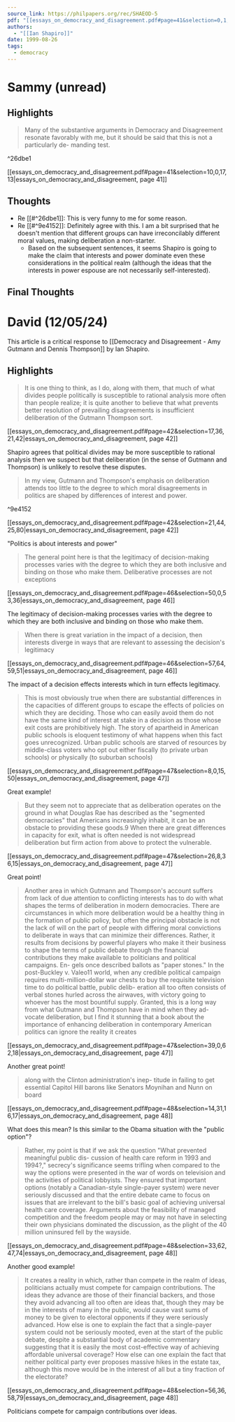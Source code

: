 ```yaml
---
source_link: https://philpapers.org/rec/SHAEOD-5
pdf: "[[essays_on_democracy_and_disagreement.pdf#page=41&selection=0,1,4,37|essays_on_democracy_and_disagreement, page 41]]"
authors:
  - "[[Ian Shapiro]]"
date: 1999-08-26
tags:
  - democracy
---
```

# Sammy (unread)
## Highlights
> Many of the substantive arguments in Democracy and Disagreement resonate favorably with me, but it should be said that this is not a particularly de- manding test.

^26dbe1

[[essays_on_democracy_and_disagreement.pdf#page=41&selection=10,0,17,13|essays_on_democracy_and_disagreement, page 41]]
## Thoughts
- Re [[#^26dbe1]]: This is very funny to me for some reason.
- Re [[#^9e4152]]: Definitely agree with this. I am a bit surprised that he doesn't mention that different groups can have irreconcilably different moral values, making deliberation a non-starter. 
	- Based on the subsequent sentences, it seems Shapiro is going to make the claim that interests and power dominate even these considerations in the political realm (although the ideas that the interests in power espouse are not necessarily self-interested).
## Final Thoughts
# David (12/05/24)

This article is a critical response to [[Democracy and Disagreement - Amy Gutmann and Dennis Thompson]] by Ian Shapiro.

## Highlights

>  It is one thing to think, as I do, along with them, that much of what divides people politically is susceptible to rational analysis more often than people realize; it is quite another to believe that what prevents better resolution of prevailing disagreements is insufficient deliberation of the Gutmann Thompson sort.

[[essays_on_democracy_and_disagreement.pdf#page=42&selection=17,36,21,42|essays_on_democracy_and_disagreement, page 42]]

Shapiro agrees that political divides may be more susceptible to rational analysis then we suspect but that deliberation (in the sense of Gutmann and Thompson) is unlikely to resolve these disputes. 

>In my view, Gutmann and Thompson's emphasis on deliberation attends too little to the degree to which moral disagreements in politics are shaped by differences of interest and power.

^9e4152

[[essays_on_democracy_and_disagreement.pdf#page=42&selection=21,44,25,80|essays_on_democracy_and_disagreement, page 42]]

"Politics is about interests and power"

> The general point here is that the legitimacy of decision-making processes varies with the degree to which they are both inclusive and binding on those who make them. Deliberative processes are not exceptions

[[essays_on_democracy_and_disagreement.pdf#page=46&selection=50,0,53,36|essays_on_democracy_and_disagreement, page 46]]

The legitimacy of decision-making processes varies with the degree to which they are both inclusive and binding on those who make them. 

> When there is great variation in the impact of a decision, then interests diverge in ways that are relevant to assessing the decision's legitimacy

[[essays_on_democracy_and_disagreement.pdf#page=46&selection=57,64,59,51|essays_on_democracy_and_disagreement, page 46]]

The impact of a decision effects interests which in turn effects legitimacy. 

> This is most obviously true when there are substantial differences in the capacities of different groups to escape the effects of policies on which they are deciding. Those who can easily avoid them do not have the same kind of interest at stake in a decision as those whose exit costs are prohibitively high. The story of apartheid in American public schools is eloquent testimony of what happens when this fact goes unrecognized. Urban public schools are starved of resources by middle-class voters who opt out either fiscally (to private urban schools) or physically (to suburban schools)

[[essays_on_democracy_and_disagreement.pdf#page=47&selection=8,0,15,50|essays_on_democracy_and_disagreement, page 47]]

Great example!

>  But they seem not to appreciate that as deliberation operates on the ground in what Douglas Rae has described as the "segmented democracies" that Americans increasingly inhabit, it can be an obstacle to providing these goods.9 When there are great differences in capacity for exit, what is often needed is not widespread deliberation but firm action from above to protect the vulnerable.

[[essays_on_democracy_and_disagreement.pdf#page=47&selection=26,8,36,15|essays_on_democracy_and_disagreement, page 47]]

Great point!

> Another area in which Gutmann and Thompson's account suffers from lack of due attention to conflicting interests has to do with what shapes the terms of deliberation in modern democracies. There are circumstances in which more deliberation would be a healthy thing in the formation of public policy, but often the principal obstacle is not the lack of will on the part of people with differing moral convictions to deliberate in ways that can minimize their differences. Rather, it results from decisions by powerful players who make it their business to shape the terms of public debate through the financial contributions they make available to politicians and political campaigns. En- gels once described ballots as "paper stones." In the post-Buckley v. Valeo11 world, when any credible political campaign requires multi-million-dollar war chests to buy the requisite television time to do political battle, public delib- eration all too often consists of verbal stones hurled across the airwaves, with victory going to whoever has the most bountiful supply. Granted, this is a long way from what Gutmann and Thompson have in mind when they ad- vocate deliberation, but I find it stunning that a book about the importance of enhancing deliberation in contemporary American politics can ignore the reality it creates

[[essays_on_democracy_and_disagreement.pdf#page=47&selection=39,0,62,18|essays_on_democracy_and_disagreement, page 47]]

Another great point! 

> along with the Clinton administration's inep- titude in failing to get essential Capitol Hill barons like Senators Moynihan and Nunn on board

[[essays_on_democracy_and_disagreement.pdf#page=48&selection=14,31,16,17|essays_on_democracy_and_disagreement, page 48]]

What does this mean? Is this similar to the Obama situation with the "public option"?

> Rather, my point is that if we ask the question "What prevented meaningful public dis- cussion of health care reform in 1993 and 1994?," secrecy's significance seems trifling when compared to the way the options were presented in the war of words on television and the activities of political lobbyists. They ensured that important options (notably a Canadian-style single-payer system) were never seriously discussed and that the entire debate came to focus on issues that are irrelevant to the bill's basic goal of achieving universal health care coverage. Arguments about the feasibility of managed competition and the freedom people may or may not have in selecting their own physicians dominated the discussion, as the plight of the 40 million uninsured fell by the wayside.

[[essays_on_democracy_and_disagreement.pdf#page=48&selection=33,62,47,74|essays_on_democracy_and_disagreement, page 48]]

Another good example!

>  It creates a reality in which, rather than compete in the realm of ideas, politicians actually must compete for campaign contributions. The ideas they advance are those of their financial backers, and those they avoid advancing all too often are ideas that, though they may be in the interests of many in the public, would cause vast sums of money to be given to electoral opponents if they were seriously advanced. How else is one to explain the fact that a single-payer system could not be seriously mooted, even at the start of the public debate, despite a substantial body of academic commentary suggesting that it is easily the most cost-effective way of achieving affordable universal coverage? How else can one explain the fact that neither political party ever proposes massive hikes in the estate tax, although this move would be in the interest of all but a tiny fraction of the electorate?

[[essays_on_democracy_and_disagreement.pdf#page=48&selection=56,36,58,79|essays_on_democracy_and_disagreement, page 48]]

Politicians compete for campaign contributions over ideas. 